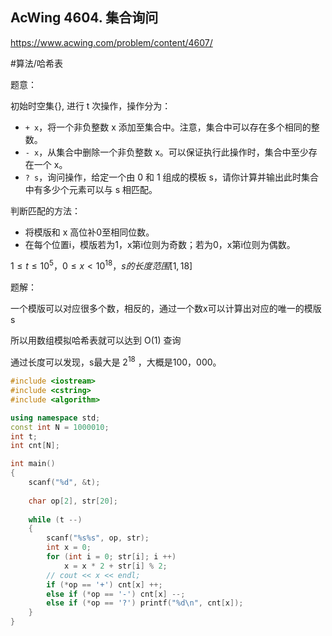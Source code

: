 ## AcWing 4604. 集合询问

https://www.acwing.com/problem/content/4607/

#算法/哈希表

题意：

初始时空集{}, 进行 t 次操作，操作分为：

- `+ x`，将一个非负整数 x 添加至集合中。注意，集合中可以存在多个相同的整数。
- `- x`，从集合中删除一个非负整数 x。可以保证执行此操作时，集合中至少存在一个 x。
- `? s`，询问操作，给定一个由 0 和 1 组成的模板 s，请你计算并输出此时集合中有多少个元素可以与 s 相匹配。

判断匹配的方法：

- 将模版和 x 高位补0至相同位数。
- 在每个位置i，模版若为1，x第i位则为奇数；若为0，x第i位则为偶数。

$1≤t≤10^5，0≤x<10^{18}，s 的长度范围 [1,18]$



题解：

一个模版可以对应很多个数，相反的，通过一个数x可以计算出对应的唯一的模版s

所以用数组模拟哈希表就可以达到 O(1) 查询

通过长度可以发现，s最大是 $2^{18}$ ，大概是100，000。

```c++
#include <iostream>
#include <cstring>
#include <algorithm>

using namespace std;
const int N = 1000010;
int t;
int cnt[N];

int main()
{
    scanf("%d", &t);
    
    char op[2], str[20];
    
    while (t --)
    {
        scanf("%s%s", op, str);
        int x = 0;
        for (int i = 0; str[i]; i ++)
            x = x * 2 + str[i] % 2;
        // cout << x << endl;
        if (*op == '+') cnt[x] ++;
        else if (*op == '-') cnt[x] --;
        else if (*op == '?') printf("%d\n", cnt[x]);
    }
}
```

